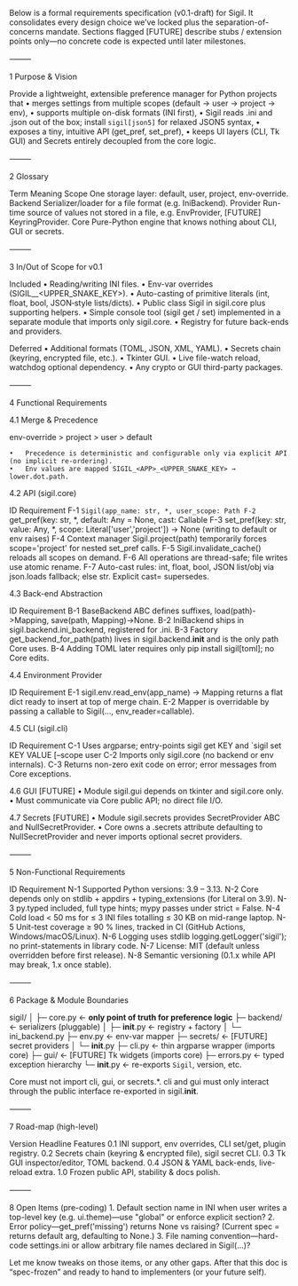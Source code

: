 Below is a formal requirements specification (v0.1-draft) for Sigil.
It consolidates every design choice we’ve locked plus the separation-of-concerns mandate.  Sections flagged [FUTURE] describe stubs / extension points only—no concrete code is expected until later milestones.

⸻

1  Purpose & Vision

Provide a lightweight, extensible preference manager for Python projects that
	•	merges settings from multiple scopes (default → user → project → env),
	•       supports multiple on-disk formats (INI first),
        •       Sigil reads .ini and .json out of the box; install ``sigil[json5]`` for relaxed JSON5 syntax,
	•	exposes a tiny, intuitive API (get_pref, set_pref),
	•	keeps UI layers (CLI, Tk GUI) and Secrets entirely decoupled from the core logic.

⸻

2  Glossary

Term	Meaning
Scope	One storage layer: default, user, project, env-override.
Backend	Serializer/loader for a file format (e.g. IniBackend).
Provider	Run-time source of values not stored in a file, e.g. EnvProvider, [FUTURE] KeyringProvider.
Core	Pure-Python engine that knows nothing about CLI, GUI or secrets.


⸻

3  In/Out of Scope for v0.1

Included
	•	Reading/writing INI files.
	•	Env-var overrides (SIGIL_<APP>_<UPPER_SNAKE_KEY>).
	•	Auto-casting of primitive literals (int, float, bool, JSON‐style lists/dicts).
	•	Public class Sigil in sigil.core plus supporting helpers.
	•	Simple console tool (sigil get / set) implemented in a separate module that imports only sigil.core.
	•	Registry for future back-ends and providers.

Deferred
	•	Additional formats (TOML, JSON, XML, YAML).
	•	Secrets chain (keyring, encrypted file, etc.).
	•	Tkinter GUI.
	•	Live file-watch reload, watchdog optional dependency.
	•	Any crypto or GUI third-party packages.

⸻

4  Functional Requirements

4.1  Merge & Precedence

env-override  >  project  >  user  >  default

	•	Precedence is deterministic and configurable only via explicit API (no implicit re-ordering).
	•	Env values are mapped SIGIL_<APP>_<UPPER_SNAKE_KEY> → lower.dot.path.

4.2  API (sigil.core)

ID	Requirement
F-1	`Sigil(app_name: str, *, user_scope: Path
F-2	`get_pref(key: str, *, default: Any = None, cast: Callable
F-3	set_pref(key: str, value: Any, *, scope: Literal['user','project']) -> None (writing to default or env raises)
F-4	Context manager Sigil.project(path) temporarily forces scope='project' for nested set_pref calls.
F-5	Sigil.invalidate_cache() reloads all scopes on demand.
F-6	All operations are thread-safe; file writes use atomic rename.
F-7	Auto-cast rules: int, float, bool, JSON list/obj via json.loads fallback; else str.  Explicit cast= supersedes.

4.3  Back-end Abstraction

ID	Requirement
B-1	BaseBackend ABC defines suffixes, load(path)->Mapping, save(path, Mapping)->None.
B-2	IniBackend ships in sigil.backend.ini_backend, registered for .ini.
B-3	Factory get_backend_for_path(path) lives in sigil.backend.__init__ and is the only path Core uses.
B-4	Adding TOML later requires only pip install sigil[toml]; no Core edits.

4.4  Environment Provider

ID	Requirement
E-1	sigil.env.read_env(app_name) -> Mapping returns a flat dict ready to insert at top of merge chain.
E-2	Mapper is overridable by passing a callable to Sigil(..., env_reader=callable).

4.5  CLI (sigil.cli)

ID	Requirement
C-1	Uses argparse; entry-points sigil get KEY and `sigil set KEY VALUE [–scope user
C-2	Imports only sigil.core (no backend or env internals).
C-3	Returns non-zero exit code on error; error messages from Core exceptions.

4.6  GUI [FUTURE]
	•	Module sigil.gui depends on tkinter and sigil.core only.
	•	Must communicate via Core public API; no direct file I/O.

4.7  Secrets [FUTURE]
	•	Module sigil.secrets provides SecretProvider ABC and NullSecretProvider.
	•	Core owns a .secrets attribute defaulting to NullSecretProvider and never imports optional secret providers.

⸻

5  Non-Functional Requirements

ID	Requirement
N-1	Supported Python versions: 3.9 – 3.13.
N-2	Core depends only on stdlib + appdirs + typing_extensions (for Literal on 3.9).
N-3	py.typed included, full type hints; mypy passes under strict = False.
N-4	Cold load < 50 ms for ≤ 3 INI files totalling ≤ 30 KB on mid-range laptop.
N-5	Unit-test coverage ≥ 90 % lines, tracked in CI (GitHub Actions, Windows/macOS/Linux).
N-6	Logging uses stdlib logging.getLogger('sigil'); no print-statements in library code.
N-7	License: MIT (default unless overridden before first release).
N-8	Semantic versioning (0.1.x while API may break, 1.x once stable).


⸻

6  Package & Module Boundaries

sigil/
│
├─ core.py          ← **only point of truth for preference logic**
├─ backend/         ← serializers (pluggable)
│   ├─ __init__.py  ← registry + factory
│   └─ ini_backend.py
├─ env.py           ← env-var mapper
├─ secrets/         ← [FUTURE] secret providers
│   └─ __init__.py
├─ cli.py           ← thin argparse wrapper (imports core)
├─ gui/             ← [FUTURE] Tk widgets (imports core)
├─ errors.py        ← typed exception hierarchy
└─ __init__.py      ← re-exports `Sigil`, version, etc.

Core must not import cli, gui, or secrets.*.
cli and gui must only interact through the public interface re-exported in sigil.__init__.

⸻

7  Road-map (high-level)

Version	Headline Features
0.1	INI support, env overrides, CLI set/get, plugin registry.
0.2	Secrets chain (keyring & encrypted file), sigil secret CLI.
0.3	Tk GUI inspector/editor, TOML backend.
0.4	JSON & YAML back-ends, live-reload extra.
1.0	Frozen public API, stability & docs polish.


⸻

8  Open Items (pre-coding)
	1.	Default section name in INI when user writes a top-level key (e.g. ui.theme)—use "global" or enforce explicit section?
	2.	Error policy—get_pref('missing') returns None vs raising? (Current spec = returns default arg, defaulting to None.)
	3.	File naming convention—hard-code settings.ini or allow arbitrary file names declared in Sigil(...)?

Let me know tweaks on those items, or any other gaps.
After that this doc is “spec-frozen” and ready to hand to implementers (or your future self).